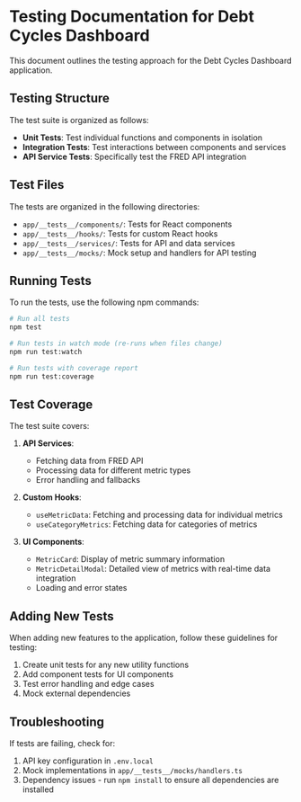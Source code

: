 # Testing Documentation for Debt Cycles Dashboard

This document outlines the testing approach for the Debt Cycles Dashboard application.

## Testing Structure

The test suite is organized as follows:

- **Unit Tests**: Test individual functions and components in isolation
- **Integration Tests**: Test interactions between components and services
- **API Service Tests**: Specifically test the FRED API integration

## Test Files

The tests are organized in the following directories:

- `app/__tests__/components/`: Tests for React components
- `app/__tests__/hooks/`: Tests for custom React hooks
- `app/__tests__/services/`: Tests for API and data services
- `app/__tests__/mocks/`: Mock setup and handlers for API testing

## Running Tests

To run the tests, use the following npm commands:

```bash
# Run all tests
npm test

# Run tests in watch mode (re-runs when files change)
npm run test:watch

# Run tests with coverage report
npm run test:coverage
```

## Test Coverage

The test suite covers:

1. **API Services**:

   - Fetching data from FRED API
   - Processing data for different metric types
   - Error handling and fallbacks

2. **Custom Hooks**:

   - `useMetricData`: Fetching and processing data for individual metrics
   - `useCategoryMetrics`: Fetching data for categories of metrics

3. **UI Components**:
   - `MetricCard`: Display of metric summary information
   - `MetricDetailModal`: Detailed view of metrics with real-time data integration
   - Loading and error states

## Adding New Tests

When adding new features to the application, follow these guidelines for testing:

1. Create unit tests for any new utility functions
2. Add component tests for UI components
3. Test error handling and edge cases
4. Mock external dependencies

## Troubleshooting

If tests are failing, check for:

1. API key configuration in `.env.local`
2. Mock implementations in `app/__tests__/mocks/handlers.ts`
3. Dependency issues - run `npm install` to ensure all dependencies are installed
